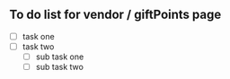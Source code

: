 ## To do list for vendor / giftPoints page 

- [ ] task one 
- [ ] task two
  - [ ] sub task one
  - [ ] sub task two
